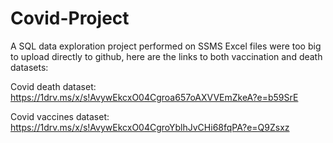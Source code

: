 # Covid-Project
A SQL data exploration project performed on SSMS
Excel files were too big to upload directly to github, here are the links to both vaccination and death datasets:

Covid death dataset:
https://1drv.ms/x/s!AvywEkcxO04Cgroa657oAXVVEmZkeA?e=b59SrE

Covid vaccines dataset:
https://1drv.ms/x/s!AvywEkcxO04CgroYblhJvCHi68fqPA?e=Q9Zsxz
